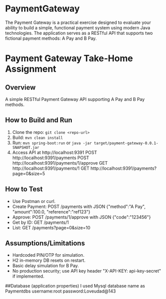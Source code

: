 # PaymentGateway
The Payment Gateway is a practical exercise designed to evaluate your ability to build a simple, functional payment system using modern Java technologies. The application serves as a RESTful API that supports two fictional payment methods: A Pay and B Pay. 
# Payment Gateway Take-Home Assignment

## Overview
A simple RESTful Payment Gateway API supporting A Pay and B Pay methods.

## How to Build and Run
1. Clone the repo: `git clone <repo-url>`
2. Build: `mvn clean install`
3. Run: `mvn spring-boot:run` or `java -jar target/payment-gateway-0.0.1-SNAPSHOT.jar`
4. Access API at http://localhost:9391
POST http://localhost:9391/payments
POST http://localhost:9391/payments/1/approve
GET http://localhost:9391/payments/1
GET http://localhost:9391/payments?page=0&size=5
## How to Test
- Use Postman or curl.
- Create Payment: POST /payments with JSON {"method":"A Pay", "amount":100.0, "reference":"ref123"}
- Approve: POST /payments/1/approve with JSON {"code":"123456"}
- Get by ID: GET /payments/1
- List: GET /payments?page=0&size=10

## Assumptions/Limitations
- Hardcoded PIN/OTP for simulation.
- H2 in-memory DB resets on restart.
- Basic delay simulation for B Pay.
- No production security; use API key header "X-API-KEY: api-key-secret" if implemented.

##Database (application properties)
I used Mysql database name as Paymentdbs
username:root
password:Loveudad@143
